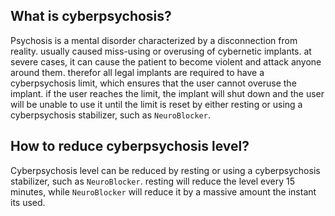 ## What is cyberpsychosis?
Psychosis is a mental disorder characterized by a disconnection from reality. usually caused miss-using or overusing of cybernetic implants. at severe cases, it can cause the patient to become violent and attack anyone around them. therefor all legal implants are required to have a cyberpsychosis limit, which ensures that the user cannot overuse the implant. if the user reaches the limit, the implant will shut down and the user will be unable to use it until the limit is reset by either resting or using a cyberpsychosis stabilizer, such as `NeuroBlocker`.

## How to reduce cyberpsychosis level?
Cyberpsychosis level can be reduced by resting or using a cyberpsychosis stabilizer, such as `NeuroBlocker`. resting will reduce the level every 15 minutes, while `NeuroBlocker` will reduce it by a massive amount the instant its used.